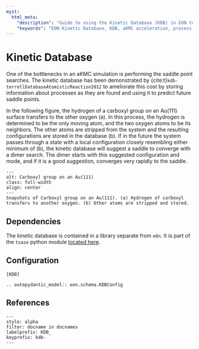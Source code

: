 ```yaml
---
myst:
  html_meta:
    "description": "Guide to using the Kinetic Database (KDB) in EON to store and reuse information about kinetic processes, speeding up aKMC simulations."
    "keywords": "EON Kinetic Database, KDB, aKMC acceleration, process recycling, tsase"
---
```


# Kinetic Database

One of the bottlenecks in an aKMC simulation is performing the saddle point
searches. The kinetic database has been demonstrated by
{cite:t}`kdb-terrellDatabaseAtomisticReaction2012` to ameliorate this cost by
storing information about processes as they are found and using it to predict
future saddle points.

In the following figure, the hydrogen of a carboxyl group on an Au(111) surface
transfers to the other oxygen (a). In this process, the hydrogen is determined
to be the only moving atom, and the two oxygen atoms to be its neighbors. The
other atoms are stripped from the system and the resulting configurations are
stored in the database (b). If in the future the system passes through a state
with a local configuration closely resembling either minimum of (b), the kinetic
database will suggest a saddle to converge with a dimer search. The dimer starts
with this suggested configuration and mode, and if it is a good suggestion,
converges very rapidly to the saddle.

```{figure} ../fig/akmc-1.png
---
alt: Carboxyl group on an Au(111)
class: full-width
align: center
---
Snapshots of Carboxyl group on an Au(111). (a) Hydrogen of carboxyl transfers to another oxygen. (b) Other atoms are stripped and stored.
```

## Dependencies

The kinetic database is contained in a library separate from `eOn`. It is part
of the `tsase` python module [located here](http://theory.cm.utexas.edu/tsase).

## Configuration

```{code-block} ini
[KDB]
```

```{eval-rst}
.. autopydantic_model:: eon.schema.KDBConfig
```

## References

```{bibliography}
---
style: alpha
filter: docname in docnames
labelprefix: KDB_
keyprefix: kdb-
---
```
